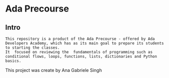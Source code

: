 # Ada Precourse 
## Intro

    This repository is a product of the Ada Precourse - offered by Ada Developers Academy, which has as its main goal to prepare its students to starting the classes.
    It  focused on reviewing the  fundamentals of programming such as conditional flows, loops, functions, lists, dictionaries and Python basics.












This project was create by Ana Gabriele Singh
